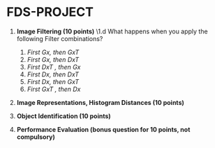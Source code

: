 # FDS-PROJECT

1. **Image Filtering (10 points)**  \1.d What happens when you apply the following Filter combinations? 
    
    1. *First Gx, then GxT*
    2. *First Gx, then DxT*
    3. *First DxT , then Gx*
    4. *First Dx, then DxT*
    5. *First Dx, then GxT*
    6. *First GxT , then Dx*

2. **Image Representations, Histogram Distances (10 points)**

3. **Object Identification (10 points)**

4. **Performance Evaluation (bonus question for 10 points, not compulsory)**
